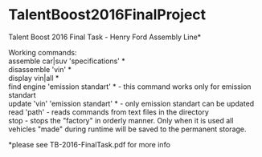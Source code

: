 # TalentBoost2016FinalProject
Talent Boost 2016 Final Task - Henry Ford Assembly Line*

Working commands:<br>
assemble car|suv 'specifications' *<br>
disassemble 'vin' *<br>
display vin|all *<br>
find engine 'emission standart' *  - this command works only for emission standart<br>
update 'vin' 'emission standart' * - only emission standart can be updated<br>
read 'path'                        - reads commands from text files in the directory <path><br>
stop                               - stops the "factory" in orderly manner. Only when it is used all vehicles "made" during runtime will be saved to the permanent storage.<br> 

*please see TB-2016-FinalTask.pdf for more info
